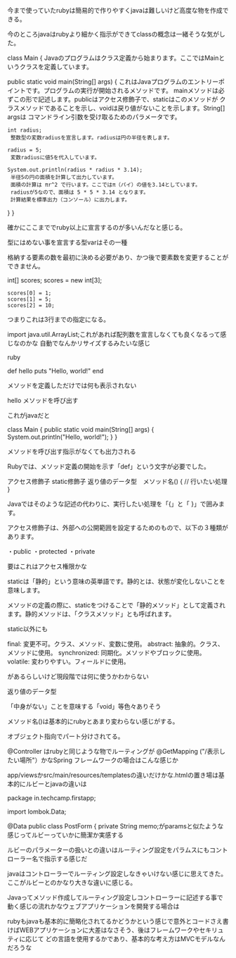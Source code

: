 今まで使っていたrubyは簡易的で作りやすくjavaは難しいけど高度な物を作成できる。

今のところjavaはrubyより細かく指示ができてclassの概念は一緒そうな気がした。

class Main {
   Javaのプログラムはクラス定義から始まります。ここではMainというクラスを定義しています。

  public static void main(String[] args) {
     これはJavaプログラムのエントリーポイントです。プログラムの実行が開始されるメソッドです。
     mainメソッドは必ずこの形で記述します。publicはアクセス修飾子で、staticはこのメソッドが
     クラスメソッドであることを示し、voidは戻り値がないことを示します。String[] argsは
    コマンドライン引数を受け取るためのパラメータです。

    int radius;
     整数型の変数radiusを宣言します。radiusは円の半径を表します。

    radius = 5;
     変数radiusに値5を代入しています。

    System.out.println(radius * radius * 3.14);
     半径5の円の面積を計算して出力しています。
     面積の計算は πr^2 で行います。ここではπ（パイ）の値を3.14としています。
     radiusが5なので、面積は 5 * 5 * 3.14 となります。
     計算結果を標準出力（コンソール）に出力します。
  }
}

確かにここまででruby以上に宣言するのが多いんだなと感じる。

型にはめない事を宣言する型varはその一種





格納する要素の数を最初に決める必要があり、かつ後で要素数を変更することができません。

 int[] scores;
    scores = new int[3];

    scores[0] = 1;
    scores[1] = 5;
    scores[2] = 10;

つまりこれは3行までの指定になる。





import java.util.ArrayList;これがあれば配列数を宣言しなくても良くなるって感じなのかな
自動でなんかリサイズするみたいな感じ




ruby

def hello
  puts "Hello, world!"
end

 メソッドを定義しただけでは何も表示されない

hello メソッドを呼び出す

これがjavaだと

class Main {
    public static void main(String[] args) {
        System.out.println("Hello, world!");
    }
}




メソッドを呼び出す指示がなくても出力される

Rubyでは、メソッド定義の開始を示す「def」という文字が必要でした。

アクセス修飾子 static修飾子 返り値のデータ型　メソッド名() {
  // 行いたい処理
}

Javaではそのような記述の代わりに、実行したい処理を「{」と「 }」で囲みます。

アクセス修飾子は、外部への公開範囲を設定するためのもので、以下の３種類があります。

・public
・protected
・private

要はこれはアクセス権限かな

staticは「静的」という意味の英単語です。静的とは、状態が変化しないことを意味します。

メソッドの定義の際に、staticをつけることで「静的メソッド」として定義されます。静的メソッドは、「クラスメソッド」とも呼ばれます。

static以外にも

final: 変更不可。クラス、メソッド、変数に使用。
abstract: 抽象的。クラス、メソッドに使用。
synchronized: 同期化。メソッドやブロックに使用。
volatile: 変わりやすい。フィールドに使用。

があるらしいけど現段階では何に使うかわからない

返り値のデータ型　

「中身がない」ことを意味する「void」等色々ありそう

メソッド名()は基本的にrubyとあまり変わらない感じがする。

オブジェクト指向でパート分けされてる。

@Controller
はrubyと同じような物でルーティングが
@GetMapping
("/表示したい場所"）かなSpring フレームワークの場合はこんな感じか

app/viewsかsrc/main/resources/templatesの違いだけかな.htmlの置き場は基本的にルビーとjavaの違いは

package in.techcamp.firstapp;

import lombok.Data;

@Data
public class PostForm {
    private String memo;がparamsと似たような感じってルビーっていかに簡潔か実感する

ルビーのパラメーターの扱いとの違いはルーティング設定をパラムスにもコントローラー名で指示する感じだ

javaはコントローラーでルーティング設定しなきゃいけない感じに思えてきた。ここがルビーとのかなり大きな違いに感じる。

Javaってメソッド作成してルーティング設定しコントローラーに記述する事で動く感じの流れかなウェブアプリケーションを開発する場合は

rubyもjavaも基本的に簡略化されてるかどうかという感じで意外とコードさえ書けばWEBアプリケーションに大差はなさそう、後はフレームワークやセキリュティに応じて
どの言語を使用するかであり、基本的な考え方はMVCモデルなんだろうな




